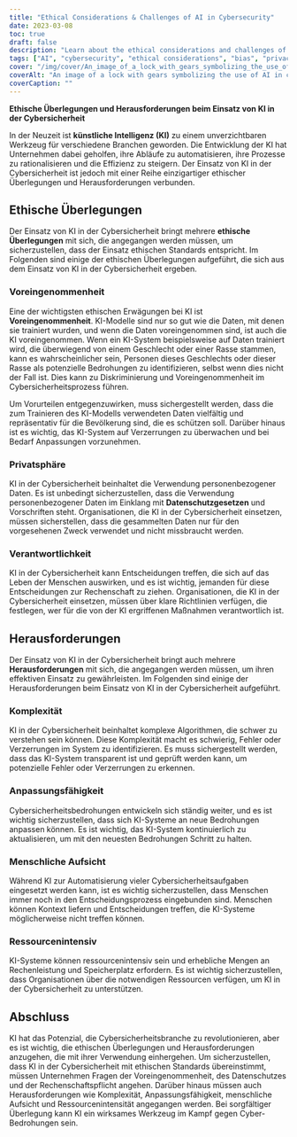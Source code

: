 ```yaml
---
title: "Ethical Considerations & Challenges of AI in Cybersecurity"
date: 2023-03-08
toc: true
draft: false
description: "Learn about the ethical considerations and challenges of using AI in cybersecurity and how they can be addressed for effective use."
tags: ["AI", "cybersecurity", "ethical considerations", "bias", "privacy", "accountability", "complexity", "adaptability", "human oversight", "resource intensity", "data privacy", "machine learning", "threat intelligence", "data protection", "technology", "automation", "cyber threats", "information security", "regulatory compliance", "digital transformation"]
cover: "/img/cover/An_image_of_a_lock_with_gears_symbolizing_the_use_of_AI.png"
coverAlt: "An image of a lock with gears symbolizing the use of AI in cybersecurity, while a human hand is holding a key to illustrate human oversight."
coverCaption: ""
---
```

**Ethische Überlegungen und Herausforderungen beim Einsatz von KI in der Cybersicherheit**  In der Neuzeit ist **künstliche Intelligenz (KI)** zu einem unverzichtbaren Werkzeug für verschiedene Branchen geworden. Die Entwicklung der KI hat Unternehmen dabei geholfen, ihre Abläufe zu automatisieren, ihre Prozesse zu rationalisieren und die Effizienz zu steigern. Der Einsatz von KI in der Cybersicherheit ist jedoch mit einer Reihe einzigartiger ethischer Überlegungen und Herausforderungen verbunden.  ## Ethische Überlegungen  Der Einsatz von KI in der Cybersicherheit bringt mehrere **ethische Überlegungen** mit sich, die angegangen werden müssen, um sicherzustellen, dass der Einsatz ethischen Standards entspricht. Im Folgenden sind einige der ethischen Überlegungen aufgeführt, die sich aus dem Einsatz von KI in der Cybersicherheit ergeben.  ### Voreingenommenheit  Eine der wichtigsten ethischen Erwägungen bei KI ist **Voreingenommenheit**. KI-Modelle sind nur so gut wie die Daten, mit denen sie trainiert wurden, und wenn die Daten voreingenommen sind, ist auch die KI voreingenommen. Wenn ein KI-System beispielsweise auf Daten trainiert wird, die überwiegend von einem Geschlecht oder einer Rasse stammen, kann es wahrscheinlicher sein, Personen dieses Geschlechts oder dieser Rasse als potenzielle Bedrohungen zu identifizieren, selbst wenn dies nicht der Fall ist. Dies kann zu Diskriminierung und Voreingenommenheit im Cybersicherheitsprozess führen.  Um Vorurteilen entgegenzuwirken, muss sichergestellt werden, dass die zum Trainieren des KI-Modells verwendeten Daten vielfältig und repräsentativ für die Bevölkerung sind, die es schützen soll. Darüber hinaus ist es wichtig, das KI-System auf Verzerrungen zu überwachen und bei Bedarf Anpassungen vorzunehmen.  ### Privatsphäre  KI in der Cybersicherheit beinhaltet die Verwendung personenbezogener Daten. Es ist unbedingt sicherzustellen, dass die Verwendung personenbezogener Daten im Einklang mit **Datenschutzgesetzen** und Vorschriften steht. Organisationen, die KI in der Cybersicherheit einsetzen, müssen sicherstellen, dass die gesammelten Daten nur für den vorgesehenen Zweck verwendet und nicht missbraucht werden.  ### Verantwortlichkeit  KI in der Cybersicherheit kann Entscheidungen treffen, die sich auf das Leben der Menschen auswirken, und es ist wichtig, jemanden für diese Entscheidungen zur Rechenschaft zu ziehen. Organisationen, die KI in der Cybersicherheit einsetzen, müssen über klare Richtlinien verfügen, die festlegen, wer für die von der KI ergriffenen Maßnahmen verantwortlich ist.  ## Herausforderungen  Der Einsatz von KI in der Cybersicherheit bringt auch mehrere **Herausforderungen** mit sich, die angegangen werden müssen, um ihren effektiven Einsatz zu gewährleisten. Im Folgenden sind einige der Herausforderungen beim Einsatz von KI in der Cybersicherheit aufgeführt.  ### Komplexität  KI in der Cybersicherheit beinhaltet komplexe Algorithmen, die schwer zu verstehen sein können. Diese Komplexität macht es schwierig, Fehler oder Verzerrungen im System zu identifizieren. Es muss sichergestellt werden, dass das KI-System transparent ist und geprüft werden kann, um potenzielle Fehler oder Verzerrungen zu erkennen.  ### Anpassungsfähigkeit  Cybersicherheitsbedrohungen entwickeln sich ständig weiter, und es ist wichtig sicherzustellen, dass sich KI-Systeme an neue Bedrohungen anpassen können. Es ist wichtig, das KI-System kontinuierlich zu aktualisieren, um mit den neuesten Bedrohungen Schritt zu halten.  ### Menschliche Aufsicht  Während KI zur Automatisierung vieler Cybersicherheitsaufgaben eingesetzt werden kann, ist es wichtig sicherzustellen, dass Menschen immer noch in den Entscheidungsprozess eingebunden sind. Menschen können Kontext liefern und Entscheidungen treffen, die KI-Systeme möglicherweise nicht treffen können.  ### Ressourcenintensiv  KI-Systeme können ressourcenintensiv sein und erhebliche Mengen an Rechenleistung und Speicherplatz erfordern. Es ist wichtig sicherzustellen, dass Organisationen über die notwendigen Ressourcen verfügen, um KI in der Cybersicherheit zu unterstützen.  ## Abschluss  KI hat das Potenzial, die Cybersicherheitsbranche zu revolutionieren, aber es ist wichtig, die ethischen Überlegungen und Herausforderungen anzugehen, die mit ihrer Verwendung einhergehen. Um sicherzustellen, dass KI in der Cybersicherheit mit ethischen Standards übereinstimmt, müssen Unternehmen Fragen der Voreingenommenheit, des Datenschutzes und der Rechenschaftspflicht angehen. Darüber hinaus müssen auch Herausforderungen wie Komplexität, Anpassungsfähigkeit, menschliche Aufsicht und Ressourcenintensität angegangen werden. Bei sorgfältiger Überlegung kann KI ein wirksames Werkzeug im Kampf gegen Cyber-Bedrohungen sein.